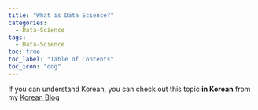```yaml
---
title: "What is Data Science?"
categories:
  - Data-Science
tags:
  - Data-Science
toc: true
toc_label: "Table of Contents"
toc_icon: "cog"
---
```

If you can understand Korean, you can check out this topic **in Korean** from my [Korean Blog](https://teknology.tistory.com/3)
